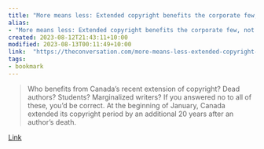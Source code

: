 ```yaml
---
title: "More means less: Extended copyright benefits the corporate few, not the public"
alias:
- "More means less: Extended copyright benefits the corporate few, not the public"
created: 2023-08-12T21:43:11+10:00
modified: 2023-08-13T00:11:49+10:00
link:  "https://theconversation.com/more-means-less-extended-copyright-benefits-the-corporate-few-not-the-public-197771"
tags:
- bookmark
---
```


> Who benefits from Canada’s recent extension of copyright? Dead authors? Students? Marginalized writers? If you answered no to all of these, you’d be correct. At the beginning of January, Canada extended its copyright period by an additional 20 years after an author’s death.

[Link](https://theconversation.com/more-means-less-extended-copyright-benefits-the-corporate-few-not-the-public-197771)